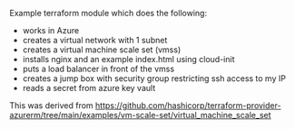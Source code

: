 Example terraform module which does the following:

* works in Azure
* creates a virtual network with 1 subnet
* creates a virtual machine scale set (vmss)
* installs nginx and an example index.html using cloud-init
* puts a load balancer in front of the vmss
* creates a jump box with security group restricting ssh access to my IP
* reads a secret from azure key vault

This was derived from https://github.com/hashicorp/terraform-provider-azurerm/tree/main/examples/vm-scale-set/virtual_machine_scale_set

